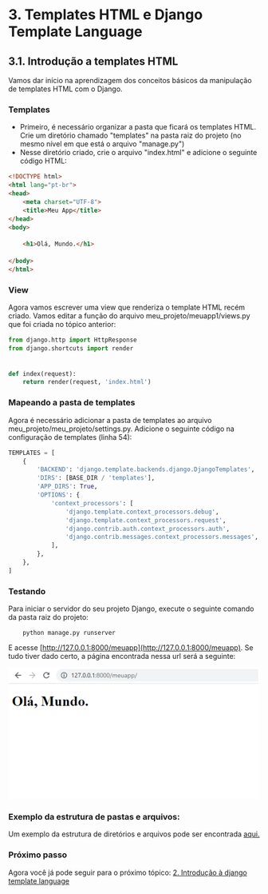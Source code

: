 # 3. Templates HTML e Django Template Language
## 3.1. Introdução a templates HTML

Vamos dar início na aprendizagem dos conceitos básicos da manipulação de templates HTML com o Django.

### Templates

- Primeiro, é necessário organizar a pasta que ficará os templates HTML. Crie um diretório chamado "templates" na pasta raiz do projeto (no mesmo nível em que está o arquivo "manage.py")
- Nesse diretório criado, crie o arquivo "index.html" e adicione o seguinte código HTML:

```html
<!DOCTYPE html>
<html lang="pt-br">
<head>
    <meta charset="UTF-8">
    <title>Meu App</title>
</head>
<body>
    
    <h1>Olá, Mundo.</h1>
    
</body>
</html>
```

### View

Agora vamos escrever uma view que renderiza o template HTML recém criado. Vamos editar a função do arquivo meu_projeto/meuapp1/views.py que foi criada no tópico anterior:

```python
from django.http import HttpResponse
from django.shortcuts import render


def index(request):
    return render(request, 'index.html')
```

### Mapeando a pasta de templates

Agora é necessário adicionar a pasta de templates ao arquivo meu_projeto/meu_projeto/settings.py. Adicione o seguinte código na configuração de templates (linha 54):

```python
TEMPLATES = [
    {
        'BACKEND': 'django.template.backends.django.DjangoTemplates',
        'DIRS': [BASE_DIR / 'templates'],
        'APP_DIRS': True,
        'OPTIONS': {
            'context_processors': [
                'django.template.context_processors.debug',
                'django.template.context_processors.request',
                'django.contrib.auth.context_processors.auth',
                'django.contrib.messages.context_processors.messages',
            ],
        },
    },
]
```

### Testando

Para iniciar o servidor do seu projeto Django, execute o seguinte comando da pasta raiz do projeto:

        python manage.py runserver

E acesse [http://127.0.0.1:8000/meuapp](http://127.0.0.1:8000/meuapp). Se tudo tiver dado certo, a página encontrada nessa url será a seguinte: 

<p align="center">
  <img src="https://github.com/nunescarol/es3/blob/main/imagens/django-html-meuapp.png?raw=true" alt="Sucesso HTML"/>
</p>

### Exemplo da estrutura de pastas e arquivos:

Um exemplo da estrutura de diretórios e arquivos pode ser encontrada [aqui.](./meu_projeto)

### Próximo passo

Agora você já pode seguir para o próximo tópico: [2. Introdução à django template language](https://github.com/nunescarol/es3/tree/main/2.%20django/3.%20Templates%20HTML%20e%20Django%20Template%20Language/2.%20Introdu%C3%A7%C3%A3o%20%C3%A0%20django%20template%20language)
